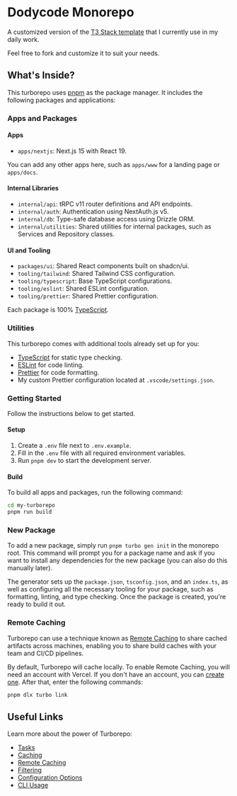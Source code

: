 # Dodycode Monorepo

A customized version of the [T3 Stack template](https://create.t3.gg/) that I currently use in my daily work.

Feel free to fork and customize it to suit your needs.

## What's Inside?

This turborepo uses [pnpm](https://pnpm.io) as the package manager. It includes the following packages and applications:

### Apps and Packages

#### Apps

- `apps/nextjs`: Next.js 15 with React 19.

You can add any other apps here, such as `apps/www` for a landing page or `apps/docs`.

#### Internal Libraries

- `internal/api`: tRPC v11 router definitions and API endpoints.
- `internal/auth`: Authentication using NextAuth.js v5.
- `internal/db`: Type-safe database access using Drizzle ORM.
- `internal/utilities`: Shared utilities for internal packages, such as Services and Repository classes.

#### UI and Tooling

- `packages/ui`: Shared React components built on shadcn/ui.
- `tooling/tailwind`: Shared Tailwind CSS configuration.
- `tooling/typescript`: Base TypeScript configurations.
- `tooling/eslint`: Shared ESLint configuration.
- `tooling/prettier`: Shared Prettier configuration.

Each package is 100% [TypeScript](https://www.typescriptlang.org/).

### Utilities

This turborepo comes with additional tools already set up for you:

- [TypeScript](https://www.typescriptlang.org/) for static type checking.
- [ESLint](https://eslint.org/) for code linting.
- [Prettier](https://prettier.io/) for code formatting.
- My custom Prettier configuration located at `.vscode/settings.json`.

### Getting Started

Follow the instructions below to get started.

#### Setup

1. Create a `.env` file next to `.env.example`.
2. Fill in the `.env` file with all required environment variables.
3. Run `pnpm dev` to start the development server.

#### Build

To build all apps and packages, run the following command:

```bash
cd my-turborepo
pnpm run build
```

### New Package

To add a new package, simply run `pnpm turbo gen init` in the monorepo root. This command will prompt you for a package name and ask if you want to install any dependencies for the new package (you can also do this manually later).

The generator sets up the `package.json`, `tsconfig.json`, and an `index.ts`, as well as configuring all the necessary tooling for your package, such as formatting, linting, and type checking. Once the package is created, you're ready to build it out.

### Remote Caching

Turborepo can use a technique known as [Remote Caching](https://turbo.build/repo/docs/core-concepts/remote-caching) to share cached artifacts across machines, enabling you to share build caches with your team and CI/CD pipelines.

By default, Turborepo will cache locally. To enable Remote Caching, you will need an account with Vercel. If you don't have an account, you can [create one](https://vercel.com/signup). After that, enter the following commands:

```bash
pnpm dlx turbo link
```

## Useful Links

Learn more about the power of Turborepo:

- [Tasks](https://turbo.build/repo/docs/core-concepts/monorepos/running-tasks)
- [Caching](https://turbo.build/repo/docs/core-concepts/caching)
- [Remote Caching](https://turbo.build/repo/docs/core-concepts/remote-caching)
- [Filtering](https://turbo.build/repo/docs/core-concepts/monorepos/filtering)
- [Configuration Options](https://turbo.build/repo/docs/reference/configuration)
- [CLI Usage](https://turbo.build/repo/docs/reference/command-line-reference)
